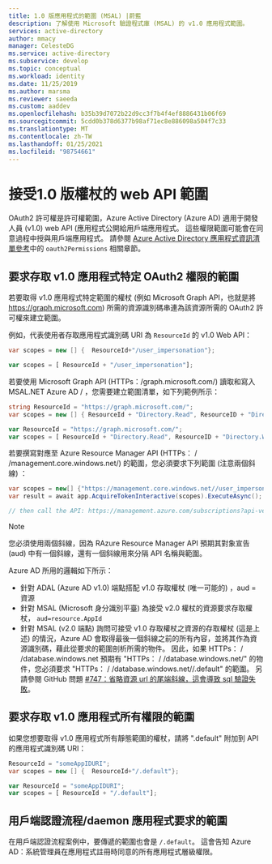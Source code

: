 ```yaml
---
title: 1.0 版應用程式的範圍 (MSAL) |蔚藍
description: 了解使用 Microsoft 驗證程式庫 (MSAL) 的 v1.0 應用程式範圍。
services: active-directory
author: mmacy
manager: CelesteDG
ms.service: active-directory
ms.subservice: develop
ms.topic: conceptual
ms.workload: identity
ms.date: 11/25/2019
ms.author: marsma
ms.reviewer: saeeda
ms.custom: aaddev
ms.openlocfilehash: b35b39d7072b22d9cc3f7b4f4ef8886431b06f69
ms.sourcegitcommit: 5cdd0b378d6377b98af71ec8e886098a504f7c33
ms.translationtype: MT
ms.contentlocale: zh-TW
ms.lasthandoff: 01/25/2021
ms.locfileid: "98754661"
---
```

# <a name="scopes-for-a-web-api-accepting-v10-tokens"></a>接受1.0 版權杖的 web API 範圍

OAuth2 許可權是許可權範圍，Azure Active Directory (Azure AD) 適用于開發人員 (v1.0) web API (應用程式公開給用戶端應用程式。 這些權限範圍可能會在同意過程中授與用戶端應用程式。 請參閱 [Azure Active Directory 應用程式資訊清單參考](reference-app-manifest.md#manifest-reference)中的 `oauth2Permissions` 相關章節。

## <a name="scopes-to-request-access-to-specific-oauth2-permissions-of-a-v10-application"></a>要求存取 v1.0 應用程式特定 OAuth2 權限的範圍

若要取得 v1.0 應用程式特定範圍的權杖 (例如 Microsoft Graph API，也就是將 https://graph.microsoft.com) 所需的資源識別碼串連為該資源所需的 OAuth2 許可權來建立範圍。

例如，代表使用者存取應用程式識別碼 URI 為 `ResourceId` 的 v1.0 Web API：

```csharp
var scopes = new [] {  ResourceId+"/user_impersonation"};
```

```javascript
var scopes = [ ResourceId + "/user_impersonation"];
```

若要使用 Microsoft Graph API (HTTPs：/graph.microsoft.com/) 讀取和寫入 MSAL.NET Azure AD \/ ，您需要建立範圍清單，如下列範例所示：

```csharp
string ResourceId = "https://graph.microsoft.com/";
var scopes = new [] { ResourceId + "Directory.Read", ResourceID + "Directory.Write"}
```

```javascript
var ResourceId = "https://graph.microsoft.com/";
var scopes = [ ResourceId + "Directory.Read", ResourceID + "Directory.Write"];
```

若要撰寫對應至 Azure Resource Manager API (HTTPs： \/ /management.core.windows.net/) 的範圍，您必須要求下列範圍 (注意兩個斜線) ：

```csharp
var scopes = new[] {"https://management.core.windows.net//user_impersonation"};
var result = await app.AcquireTokenInteractive(scopes).ExecuteAsync();

// then call the API: https://management.azure.com/subscriptions?api-version=2016-09-01
```

> [!NOTE]
> 您必須使用兩個斜線，因為 RAzure Resource Manager API 預期其對象宣告 (aud) 中有一個斜線，還有一個斜線用來分隔 API 名稱與範圍。

Azure AD 所用的邏輯如下所示：

- 針對 ADAL (Azure AD v1.0) 端點搭配 v1.0 存取權杖 (唯一可能的) ，aud = 資源
- 針對 MSAL (Microsoft 身分識別平臺) 為接受 v2.0 權杖的資源要求存取權杖， `aud=resource.AppId`
- 針對 MSAL (v2.0 端點) 詢問可接受 v1.0 存取權杖之資源的存取權杖 (這是上述) 的情況，Azure AD 會取得最後一個斜線之前的所有內容，並將其作為資源識別碼，藉此從要求的範圍剖析所需的物件。 因此，如果 HTTPs： \/ /database.windows.net 預期有 "HTTPs： \/ /database.windows.net/" 的物件，您必須要求 "HTTPs： \/ /database.windows.net//.default" 的範圍。 另請參閱 GitHub 問題 [#747：省略資源 url 的尾端斜線，這會導致 sql 驗證失敗](https://github.com/AzureAD/microsoft-authentication-library-for-dotnet/issues/747)。

## <a name="scopes-to-request-access-to-all-the-permissions-of-a-v10-application"></a>要求存取 v1.0 應用程式所有權限的範圍

如果您想要取得 v1.0 應用程式所有靜態範圍的權杖，請將 ".default" 附加到 API 的應用程式識別碼 URI：

```csharp
ResourceId = "someAppIDURI";
var scopes = new [] {  ResourceId+"/.default"};
```

```javascript
var ResourceId = "someAppIDURI";
var scopes = [ ResourceId + "/.default"];
```

## <a name="scopes-to-request-for-a-client-credential-flowdaemon-app"></a>用戶端認證流程/daemon 應用程式要求的範圍

在用戶端認證流程案例中，要傳遞的範圍也會是 `/.default`。 這會告知 Azure AD：系統管理員在應用程式註冊時同意的所有應用程式層級權限。
